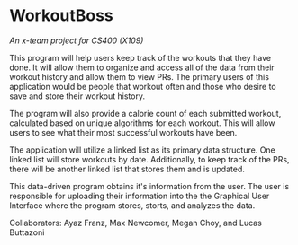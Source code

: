# WorkoutBoss
*An x-team project for CS400 (X109)*

This program will help users keep track of the workouts that they have done. It will allow them to organize and access all of the data from their workout history and allow them to view PRs. The primary users of this application would be people that workout often and those who desire to save and store their workout history. 

The program will also provide a calorie count of each submitted workout, calculated based on unique algorithms for each workout. This will allow users to see what their most successful workouts have been.

The application will utilize a linked list as its primary data structure. One linked list will store workouts by date. Additionally, to keep track of the PRs, there will be another linked list that stores them and is updated.

This data-driven program obtains it's information from the user. The user is responsible for uploading their information into the the Graphical User Interface where the program stores, storts, and analyzes the data. 

Collaborators: Ayaz Franz, Max Newcomer, Megan Choy, and Lucas Buttazoni
